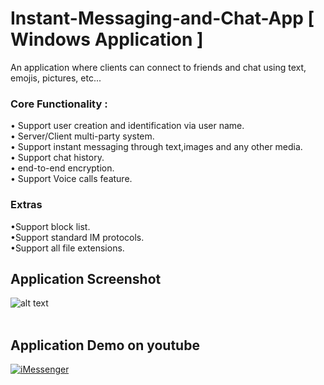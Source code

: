 # Instant-Messaging-and-Chat-App [ Windows Application ]
An application where clients can connect to friends and chat using text, emojis, pictures, etc...

### Core Functionality :<br/>
• Support user creation and identification via user name.<br/>
• Server/Client multi-party system.<br/>
• Support instant messaging through text,images and any other media.<br/>
• Support chat history.<br/>
• end-to-end encryption.<br/>
• Support Voice calls feature.<br/>

### Extras<br/>
•Support block list.<br/>
•Support standard IM protocols.<br/>
•Support all file extensions.<br/>

## Application Screenshot
![alt text](https://i.ibb.co/W2ywBK9/i-Messenger.png)
<br/><br/>
## Application Demo on youtube
[![iMessenger](http://img.youtube.com/vi/tQIun0IjvpI/0.jpg)](https://youtu.be/tQIun0IjvpI "iMessenger")
